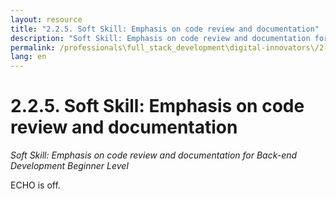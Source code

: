 ```yaml
---
layout: resource
title: "2.2.5. Soft Skill: Emphasis on code review and documentation"
description: "Soft Skill: Emphasis on code review and documentation for Back-end Development Beginner Level"
permalink: /professionals\full_stack_development\digital-innovators\/2-2-5-soft-skill-code-review-documentation-backend/
lang: en
---
```


# 2.2.5. Soft Skill: Emphasis on code review and documentation

*Soft Skill: Emphasis on code review and documentation for Back-end Development Beginner Level*

ECHO is off.

